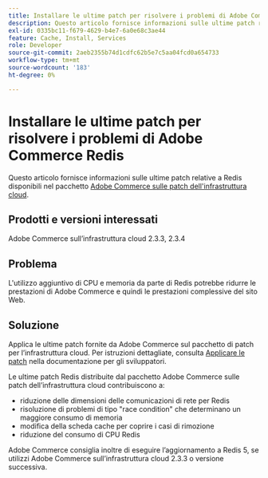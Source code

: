 ```yaml
---
title: Installare le ultime patch per risolvere i problemi di Adobe Commerce Redis
description: Questo articolo fornisce informazioni sulle ultime patch relative a Redis disponibili nel pacchetto [Adobe Commerce sulle patch dell’infrastruttura cloud](https://experienceleague.adobe.com/it/docs/commerce-cloud-service/user-guide/develop/upgrade/apply-patches).
exl-id: 0335bc11-f679-4629-b4e7-6a0e68c3ae44
feature: Cache, Install, Services
role: Developer
source-git-commit: 2aeb2355b74d1cdfc62b5e7c5aa04fcd0a654733
workflow-type: tm+mt
source-wordcount: '183'
ht-degree: 0%

---
```


# Installare le ultime patch per risolvere i problemi di Adobe Commerce Redis

Questo articolo fornisce informazioni sulle ultime patch relative a Redis disponibili nel pacchetto [Adobe Commerce sulle patch dell&#39;infrastruttura cloud](https://experienceleague.adobe.com/it/docs/commerce-cloud-service/user-guide/develop/upgrade/apply-patches).

## Prodotti e versioni interessati

Adobe Commerce sull’infrastruttura cloud 2.3.3, 2.3.4

## Problema

L&#39;utilizzo aggiuntivo di CPU e memoria da parte di Redis potrebbe ridurre le prestazioni di Adobe Commerce e quindi le prestazioni complessive del sito Web.

## Soluzione

Applica le ultime patch fornite da Adobe Commerce sul pacchetto di patch per l’infrastruttura cloud. Per istruzioni dettagliate, consulta [Applicare le patch](https://experienceleague.adobe.com/it/docs/commerce-cloud-service/user-guide/develop/upgrade/apply-patches) nella documentazione per gli sviluppatori.

Le ultime patch Redis distribuite dal pacchetto Adobe Commerce sulle patch dell’infrastruttura cloud contribuiscono a:

* riduzione delle dimensioni delle comunicazioni di rete per Redis
* risoluzione di problemi di tipo &quot;race condition&quot; che determinano un maggiore consumo di memoria
* modifica della scheda cache per coprire i casi di rimozione
* riduzione del consumo di CPU Redis

Adobe Commerce consiglia inoltre di eseguire l’aggiornamento a Redis 5, se utilizzi Adobe Commerce sull’infrastruttura cloud 2.3.3 o versione successiva.
